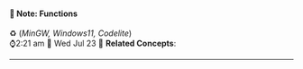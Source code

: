#### 📝 Note: Functions 
 ♻️ (*MinGW, Windows11, Codelite*)   
 ⌚2:21 am  📆 Wed Jul 23
 🔗 **Related Concepts**:
___

